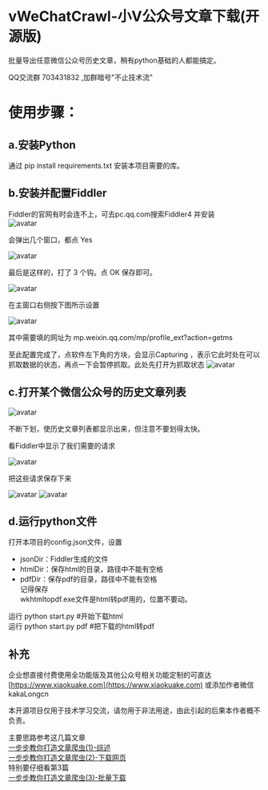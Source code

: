 # vWeChatCrawl-小V公众号文章下载(开源版)
批量导出任意微信公众号历史文章，稍有python基础的人都能搞定。  



QQ交流群 703431832 ,加群暗号"不止技术流"  

# 使用步骤：  
## a.安装Python
通过 pip install requirements.txt 安装本项目需要的库。  
## b.安装并配置Fiddler  
Fiddler的官网有时会连不上，可去pc.qq.com搜索Fiddler4  并安装  
![avatar](http://www.xiaokuake.com/p/wp-content/uploads/2019/08/2019080602070412.png)  

会弹出几个窗口，都点 Yes  

![avatar](http://www.xiaokuake.com/p/wp-content/uploads/2019/08/2019080602072832.png)  

最后是这样的，打了 3 个钩。点 OK 保存即可。  

![avatar](http://www.xiaokuake.com/p/wp-content/uploads/2019/08/2019080602075168.png)  

在主窗口右侧按下图所示设置

![avatar](http://www.xiaokuake.com/p/wp-content/uploads/2019/08/201908060209546.png)  

其中需要填的网址为 mp.weixin.qq.com/mp/profile_ext?action=getms  

至此配置完成了，点软件左下角的方块，会显示Capturing ，表示它此时处在可以抓取数据的状态，再点一下会暂停抓取。此处先打开为抓取状态
![avatar](http://www.xiaokuake.com/p/wp-content/uploads/2019/08/2019080602082132.png)  

## c.打开某个微信公众号的历史文章列表
![avatar](http://www.xiaokuake.com/p/wp-content/uploads/2019/08/2019080602060364.png) 

不断下划，使历史文章列表都显示出来，但注意不要划得太快。  

看Fiddler中显示了我们需要的请求  

![avatar](http://www.xiaokuake.com/p/wp-content/uploads/2019/08/2019080602101979.png) 

把这些请求保存下来  

![avatar](http://www.xiaokuake.com/p/wp-content/uploads/2019/08/2019080602105916.png) 
![avatar](https://www.xiaokuake.com/p/wp-content/uploads/2019/08/2019080602105929.png) 

## d.运行python文件
打开本项目的config.json文件，设置  
- jsonDir：Fiddler生成的文件  
- htmlDir：保存html的目录，路径中不能有空格  
- pdfDir：保存pdf的目录，路径中不能有空格  
记得保存  
wkhtmltopdf.exe文件是html转pdf用的，位置不要动。  


运行 python start.py      #开始下载html  
运行 python start.py pdf  #把下载的html转pdf  


## 补充

企业想直接付费使用全功能版及其他公众号相关功能定制的可直达 [https://www.xiaokuake.com](https://www.xiaokuake.com) 或添加作者微信 kakaLongcn

本开源项目仅用于技术学习交流，请勿用于非法用途，由此引起的后果本作者概不负责。


主要思路参考这几篇文章  
[一步步教你打造文章爬虫(1)-综述](https://mp.weixin.qq.com/s?__biz=MzAxMDM4MTA2MA==&mid=2455304602&idx=1&sn=4beadc781c44c17cb4451b579d077c45&chksm=8cfd6bf1bb8ae2e7d5a9f1a66696dd12e260ac7919c7bebe317af81e90bd25591ba286da1f0f&token=2137480545&lang=zh_CN#rd)  
[一步步教你打造文章爬虫(2)-下载网页](https://mp.weixin.qq.com/s?__biz=MzAxMDM4MTA2MA==&mid=2455304609&idx=1&sn=b7496563aab42e92060bd68936bc4212&chksm=8cfd6bcabb8ae2dc606b060fecf3f837177e3ef22a05a30ee28ebefd75c6677b29df3e426692&token=2137480545&lang=zh_CN#rd)  
特别要仔细看第3篇  
[一步步教你打造文章爬虫(3)-批量下载
](https://mp.weixin.qq.com/s?__biz=MzAxMDM4MTA2MA==&mid=2455304632&idx=1&sn=d0a1f6ef7e5d4356d17219a2b79f65d4&chksm=8cfd6bd3bb8ae2c532f901e11aa4b080c19f16626f0dceb291fcb8270e2d7689d7b97d232683&token=2137480545&lang=zh_CN#rd)  

